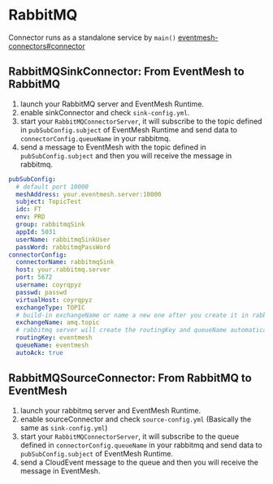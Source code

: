 # RabbitMQ

Connector runs as a standalone service by `main()` [eventmesh-connectors#connector](https://github.com/apache/eventmesh/tree/master/eventmesh-connectors#connector)

## RabbitMQSinkConnector: From EventMesh to RabbitMQ

1. launch your RabbitMQ server and EventMesh Runtime.
2. enable sinkConnector and check `sink-config.yml`.
3. start your `RabbitMQConnectorServer`, it will subscribe to the topic defined in `pubSubConfig.subject` of EventMesh Runtime and send data to `connectorConfig.queueName` in your rabbitmq.
4. send a message to EventMesh with the topic defined in `pubSubConfig.subject` and then you will receive the message in rabbitmq.

```yaml
pubSubConfig:  
  # default port 10000
  meshAddress: your.eventmesh.server:10000  
  subject: TopicTest  
  idc: FT  
  env: PRD  
  group: rabbitmqSink  
  appId: 5031  
  userName: rabbitmqSinkUser  
  passWord: rabbitmqPassWord  
connectorConfig:  
  connectorName: rabbitmqSink  
  host: your.rabbitmq.server
  port: 5672  
  username: coyrqpyz  
  passwd: passwd 
  virtualHost: coyrqpyz  
  exchangeType: TOPIC  
  # build-in exchangeName or name a new one after you create it in rabbitmq server.
  exchangeName: amq.topic  
  # rabbitmq server will create the routingKey and queueName automatically after you connect to it if they aren't exist before.
  routingKey: eventmesh  
  queueName: eventmesh  
  autoAck: true
```

## RabbitMQSourceConnector: From RabbitMQ to EventMesh

1. launch your rabbitmq server and EventMesh Runtime.
2. enable sourceConnector and check `source-config.yml` (Basically the same as `sink-config.yml`)
3. start your `RabbitMQConnectorServer`, it will subscribe to the queue defined in `connectorConfig.queueName` in your rabbitmq and send data to `pubSubConfig.subject` of EventMesh Runtime.
4. send a CloudEvent message to the queue and then you will receive the message in EventMesh.